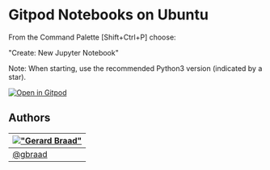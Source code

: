# Gitpod Notebooks on Ubuntu

From the Command Palette [Shift+Ctrl+P] choose:

  "Create: New Jupyter Notebook"

Note: When starting, use the recommended Python3 version (indicated by a star).



[![Open in Gitpod](https://gitpod.io/button/open-in-gitpod.svg)](https://gitpod.io/#https://github.com/gbraad/gitpod-ubuntu-notebooks)


Authors
-------

| [!["Gerard Braad"](http://gravatar.com/avatar/e466994eea3c2a1672564e45aca844d0.png?s=60)](http://gbraad.nl "Gerard Braad <me@gbraad.nl>") |
|---|
| [@gbraad](https://gbraad.nl/social)
